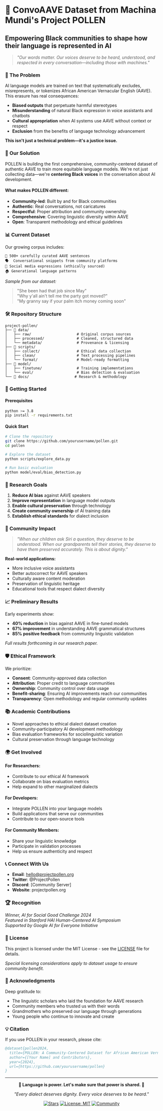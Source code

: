 # 🌻 ConvoAAVE Dataset from Machina Mundi's Project POLLEN

## Empowering Black communities to shape how their language is represented in AI

> *"Our words matter. Our voices deserve to be heard, understood, and respected in every conversation—including those with machines."*

### 🎯 The Problem

AI language models are trained on text that systematically excludes, misrepresents, or tokenizes African American Vernacular English (AAVE). This erasure has real consequences:

- **Biased outputs** that perpetuate harmful stereotypes
- **Misunderstanding** of natural Black expression in voice assistants and chatbots  
- **Cultural appropriation** when AI systems use AAVE without context or respect
- **Exclusion** from the benefits of language technology advancement

**This isn't just a technical problem—it's a justice issue.**

### 🌱 Our Solution

POLLEN is building the first comprehensive, community-centered dataset of authentic AAVE to train more equitable language models. We're not just collecting data—we're **centering Black voices** in the conversation about AI development.

#### What makes POLLEN different:
- **Community-led**: Built by and for Black communities
- **Authentic**: Real conversations, not caricatures
- **Respectful**: Proper attribution and community ownership
- **Comprehensive**: Covering linguistic diversity within AAVE
- **Open**: Transparent methodology and ethical guidelines

### 📊 Current Dataset

Our growing corpus includes:
```
📝 500+ carefully curated AAVE sentences
🗣️  Conversational snippets from community platforms
📱 Social media expressions (ethically sourced)
🏠 Generational language patterns
```

*Sample from our dataset:*
> "She been had that job since May"  
> "Why y'all ain't tell me the party got moved?"  
> "My granny say if your palm itch money coming soon"

### 🛠️ Repository Structure

```
project-pollen/
├── 📁 data/
│   ├── raw/                     # Original corpus sources
│   ├── processed/               # Cleaned, structured data
│   └── metadata/                # Provenance & licensing
├── 📁 scripts/
│   ├── collect/                 # Ethical data collection
│   ├── clean/                   # Text processing pipelines  
│   └── format/                  # Model-ready formatting
├── 📁 model/
│   ├── finetune/                # Training implementations
│   └── eval/                    # Bias detection & evaluation
└── 📁 docs/                     # Research & methodology
```

### 🚀 Getting Started

#### Prerequisites
```bash
python >= 3.8
pip install -r requirements.txt
```

#### Quick Start
```bash
# Clone the repository
git clone https://github.com/yourusername/pollen.git
cd pollen

# Explore the dataset
python scripts/explore_data.py

# Run basic evaluation
python model/eval/bias_detection.py
```

### 🔬 Research Goals

1. **Reduce AI bias** against AAVE speakers
2. **Improve representation** in language model outputs  
3. **Enable cultural preservation** through technology
4. **Create community ownership** of AI training data
5. **Establish ethical standards** for dialect inclusion

### 🤝 Community Impact

> *"When our children ask Siri a question, they deserve to be understood. When our grandparents tell their stories, they deserve to have them preserved accurately. This is about dignity."*

**Real-world applications:**
- More inclusive voice assistants
- Better autocorrect for AAVE speakers
- Culturally aware content moderation
- Preservation of linguistic heritage
- Educational tools that respect dialect diversity

### 📈 Preliminary Results

Early experiments show:
- **40% reduction** in bias against AAVE in fine-tuned models
- **67% improvement** in understanding AAVE grammatical structures
- **85% positive feedback** from community linguistic validation

*Full results forthcoming in our research paper.*

### 🛡️ Ethical Framework

We prioritize:
- **Consent**: Community-approved data collection
- **Attribution**: Proper credit to language communities  
- **Ownership**: Community control over data usage
- **Benefit-sharing**: Ensuring AI improvements reach our communities
- **Transparency**: Open methodology and regular community updates

### 📚 Academic Contributions

- Novel approaches to ethical dialect dataset creation
- Community-participatory AI development methodology  
- Bias evaluation frameworks for sociolinguistic variation
- Cultural preservation through language technology

### 🌍 Get Involved

#### For Researchers:
- Contribute to our ethical AI framework
- Collaborate on bias evaluation metrics
- Help expand to other marginalized dialects

#### For Developers:
- Integrate POLLEN into your language models
- Build applications that serve our communities
- Contribute to our open-source tools

#### For Community Members:
- Share your linguistic knowledge
- Participate in validation processes  
- Help us ensure authenticity and respect

### 📞 Connect With Us

- **Email**: hello@projectpollen.org
- **Twitter**: @ProjectPollen
- **Discord**: [Community Server]
- **Website**: projectpollen.org

### 🏆 Recognition

*Winner, AI for Social Good Challenge 2024*  
*Featured in Stanford HAI Human-Centered AI Symposium*  
*Supported by Google AI for Everyone Initiative*

### 📄 License

This project is licensed under the MIT License - see the [LICENSE](LICENSE) file for details.

*Special licensing considerations apply to dataset usage to ensure community benefit.*

### 🙏 Acknowledgments

Deep gratitude to:
- The linguistic scholars who laid the foundation for AAVE research
- Community members who trusted us with their words
- Grandmothers who preserved our language through generations
- Young people who continue to innovate and create

### 💡 Citation

If you use POLLEN in your research, please cite:
```bibtex
@dataset{pollen2024,
  title={POLLEN: A Community-Centered Dataset for African American Vernacular English},
  author={[Your Name] and Contributors},
  year={2024},
  url={https://github.com/yourusername/pollen}
}
```

---

<div align="center">

**🌻 Language is power. Let's make sure that power is shared. 🌻**

*"Every dialect deserves dignity. Every voice deserves to be heard."*

[![Stars](https://img.shields.io/github/stars/yourusername/pollen?style=social)](https://github.com/yourusername/pollen/stargazers)
[![License: MIT](https://img.shields.io/badge/License-MIT-yellow.svg)](https://opensource.org/licenses/MIT)
[![Community](https://img.shields.io/badge/Community-Driven-brightgreen)]()

</div>
